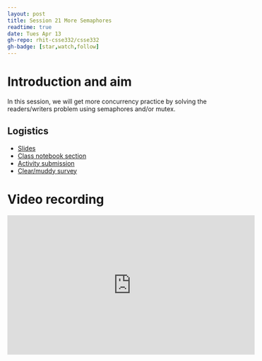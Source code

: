 ```yaml
---
layout: post
title: Session 21 More Semaphores
readtime: true
date: Tues Apr 13
gh-repo: rhit-csse332/csse332
gh-badge: [star,watch,follow]
---
```


# Introduction and aim

In this session, we will get more concurrency practice by solving the
readers/writers problem using semaphores and/or mutex.

## Logistics
- [Slides](https://rosehulman-my.sharepoint.com/:p:/g/personal/noureddi_rose-hulman_edu/EdRwJBLQzMhPn9teaW1EkyEBJYC84Qd0sGYeF8FEQAIvLw?e=qWhHc8)
- [Class notebook section](https://rosehulman-my.sharepoint.com/personal/noureddi_rose-hulman_edu/_layouts/OneNote.aspx?id=%2Fpersonal%2Fnoureddi_rose-hulman_edu%2FDocuments%2FClass%20Notebooks%2FCSSE%20332%20Operating%20Systems&wd=target%28_Content%20Library%2FSession%2021%20More%20conccurrency%20practice.one%7CBDBB770D-47E5-D54B-857C-2AF48D82D39A%2F%29)
- [Activity submission](https://moodle.rose-hulman.edu/mod/assign/view.php?id=2708163)
- [Clear/muddy survey](https://moodle.rose-hulman.edu/mod/quiz/view.php?id=2793885)

# Video recording

<iframe width="560" height="315" src="https://www.youtube.com/embed/7-BSioVXdGk" title="YouTube video player" frameborder="0" allow="accelerometer; autoplay; clipboard-write; encrypted-media; gyroscope; picture-in-picture" allowfullscreen></iframe>
